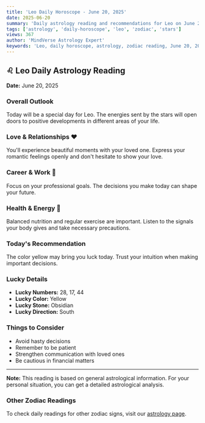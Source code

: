 ```yaml
---
title: 'Leo Daily Horoscope - June 20, 2025'
date: 2025-06-20
summary: 'Daily astrology reading and recommendations for Leo on June 20, 2025.'
tags: ['astrology', 'daily-horoscope', 'leo', 'zodiac', 'stars']
views: 367
author: 'MindVerse Astrology Expert'
keywords: 'Leo, daily horoscope, astrology, zodiac reading, June 20, 2025'
---
```


## ♌ Leo Daily Astrology Reading

**Date:** June 20, 2025

### Overall Outlook

Today will be a special day for Leo. The energies sent by the stars will open doors to positive developments in different areas of your life.

### Love & Relationships ❤️

You'll experience beautiful moments with your loved one. Express your romantic feelings openly and don't hesitate to show your love.

### Career & Work 💼

Focus on your professional goals. The decisions you make today can shape your future.

### Health & Energy 🌟

Balanced nutrition and regular exercise are important. Listen to the signals your body gives and take necessary precautions.

### Today's Recommendation

The color yellow may bring you luck today. Trust your intuition when making important decisions.

### Lucky Details

- **Lucky Numbers:** 28, 17, 44
- **Lucky Color:** Yellow
- **Lucky Stone:** Obsidian
- **Lucky Direction:** South

### Things to Consider

- Avoid hasty decisions
- Remember to be patient
- Strengthen communication with loved ones
- Be cautious in financial matters

---

**Note:** This reading is based on general astrological information. For your personal situation, you can get a detailed astrological analysis.

### Other Zodiac Readings

To check daily readings for other zodiac signs, visit our [astrology page](/en/astrology).
